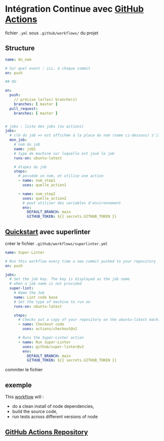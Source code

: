 # Intégration Continue avec [GitHub Actions](https://docs.github.com/en/free-pro-team@latest/actions)

fichier `.yml` sous `.github/workflows/` du projet

## Structure

```yml
name: Un_nom

# Sur quel event : ici, à chaque commit
on: push

## OU

on:
  push:
    // précise la(les) branche(s)
    branches: [ master ]
  pull_request:
    branches: [ master ]


# jobs : liste des jobs (ou actions)
jobs:
  # clé du job => est affichée à la place du nom (name ci-dessous) s'il n'est pas indiqué
  mon_job:
    # nom du job
    name: job1
    # type de machine sur laquelle est joué le job
    runs-on: ubuntu-latest

    # étapes du job
    steps:
      # possède un nom, et utilise une action
      - name: nom_step1
        uses: quelle_action1

      - name: nom_step2
        uses: quelle_action2
        # peut utiliser des variables d'environnement
        env:
          DEFAULT_BRANCH: main
          GITHUB_TOKEN: ${{ secrets.GITHUB_TOKEN }}
```

## [Quickstart](https://docs.github.com/en/free-pro-team@latest/actions/quickstart) avec superlinter

créer le fichier `.github/workflows/superlinter.yml`

```yml
name: Super-Linter

# Run this workflow every time a new commit pushed to your repository
on: push

jobs:
  # Set the job key. The key is displayed as the job name
  # when a job name is not provided
  super-lint:
    # Name the Job
    name: Lint code base
    # Set the type of machine to run on
    runs-on: ubuntu-latest

    steps:
      # Checks out a copy of your repository on the ubuntu-latest machine
      - name: Checkout code
        uses: actions/checkout@v2

      # Runs the Super-Linter action
      - name: Run Super-Linter
        uses: github/super-linter@v3
        env:
          DEFAULT_BRANCH: main
          GITHUB_TOKEN: ${{ secrets.GITHUB_TOKEN }}
```

commiter le fichier

## exemple

This [workflow](https://help.github.com/actions/language-and-framework-guides/using-nodejs-with-github-actions) will :

- do a clean install of node dependencies,
- build the source code,
- run tests across different versions of node

## [GitHub Actions Repository](https://github.com/actions/)

